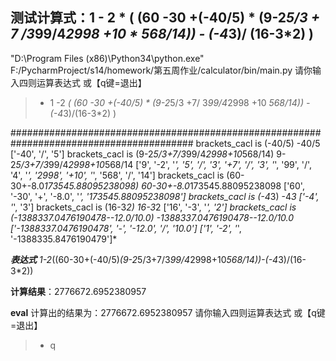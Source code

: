 ## 测试计算式：1 - 2 * ( (60 -30 +(-40/5) * (9-2*5/3 + 7 /3*99/4*2998 +10 * 568/14)) - (-4*3)/ (16-3*2) )

"D:\Program Files (x86)\Python34\python.exe" F:/PycharmProject/s14/homework/第五周作业/calculator/bin/main.py
请你输入四则运算表达式 或【q键=退出】 
> * 1 -2 *( (60 -30 +(-40/5) * (9-2*5/3 +7/ 3*99/4*2998 +10 *568/14)) - (-4*3)/(16-3*2) )

#########################################################################################
brackets_cacl is (-40/5) 
-40/5
['-40', '/', '5']
brackets_cacl is (9-2*5/3+7/3*99/4*2998+10*568/14) 
9-2*5/3+7/3*99/4*2998+10*568/14
['9', '-2', '*', '5', '/', '3', '+7', '/', '3', '*', '99', '/', '4', '*', '2998', '+10', '*', '568', '/', '14']
brackets_cacl is (60-30+-8.0*173545.88095238098) 
60-30+-8.0*173545.88095238098
['60', '-30', '+', '-8.0', '*', '173545.88095238098']
brackets_cacl is (-4*3) 
-4*3
['-4', '*', '3']
brackets_cacl is (16-3*2) 
16-3*2
['16', '-3', '*', '2']
brackets_cacl is (-1388337.0476190478--12.0/10.0) 
-1388337.0476190478--12.0/10.0
['-1388337.0476190478', '-', '-12.0', '/', '10.0']
['1', '-2', '*', '-1388335.8476190479']*

***表达式** 1-2*((60-30+(-40/5)*(9-2*5/3+7/3*99/4*2998+10*568/14))-(-4*3)/(16-3*2)) 

**计算结果**：2776672.6952380957

**eval** 计算出的结果为：2776672.6952380957
请你输入四则运算表达式 或【q键=退出】 

> * q